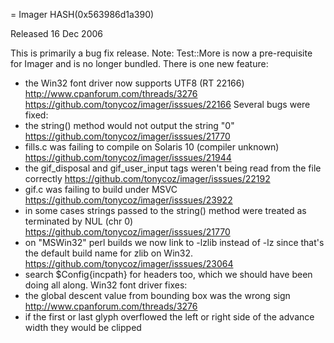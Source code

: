 = Imager HASH(0x563986d1a390)

Released 16 Dec 2006

This is primarily a bug fix release.
Note: Test::More is now a pre-requisite for Imager and is no longer bundled.
There is one new feature:
- the Win32 font driver now supports UTF8 (RT 22166) http://www.cpanforum.com/threads/3276 https://github.com/tonycoz/imager/isssues/22166 Several bugs were fixed: 
- the string() method would not output the string "0" https://github.com/tonycoz/imager/isssues/21770 
- fills.c was failing to compile on Solaris 10 (compiler unknown) https://github.com/tonycoz/imager/isssues/21944 
- the gif_disposal and gif_user_input tags weren't being read from the file correctly https://github.com/tonycoz/imager/isssues/22192 
- gif.c was failing to build under MSVC https://github.com/tonycoz/imager/isssues/23922 
- in some cases strings passed to the string() method were treated as terminated by NUL (chr 0) https://github.com/tonycoz/imager/isssues/21770 
- on "MSWin32" perl builds we now link to -lzlib instead of -lz since that's the default build name for zlib on Win32. https://github.com/tonycoz/imager/isssues/23064 
- search $Config{incpath} for headers too, which we should have been doing all along. Win32 font driver fixes: 
- the global descent value from bounding box was the wrong sign http://www.cpanforum.com/threads/3276 
- if the first or last glyph overflowed the left or right side of the advance width they would be clipped